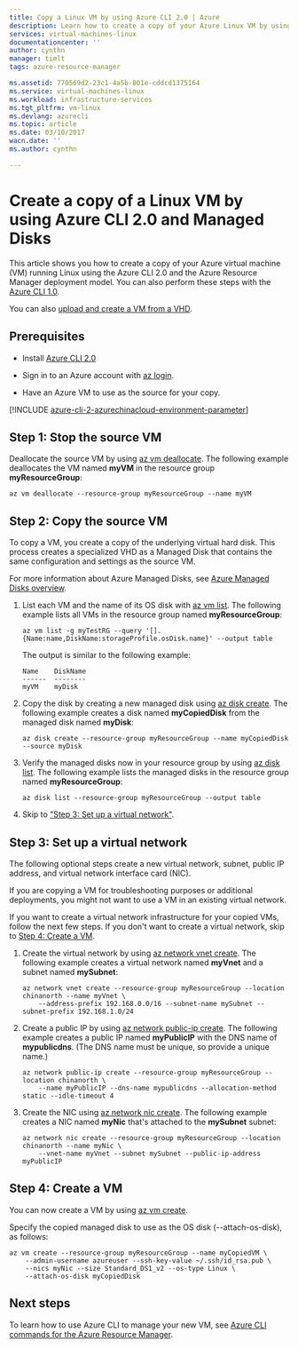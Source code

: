```yaml
--- 
title: Copy a Linux VM by using Azure CLI 2.0 | Azure 
description: Learn how to create a copy of your Azure Linux VM by using Azure CLI 2.0 and Managed Disks. 
services: virtual-machines-linux
documentationcenter: ''
author: cynthn
manager: timlt
tags: azure-resource-manager

ms.assetid: 770569d2-23c1-4a5b-801e-cddcd1375164
ms.service: virtual-machines-linux
ms.workload: infrastructure-services
ms.tgt_pltfrm: vm-linux
ms.devlang: azurecli
ms.topic: article
ms.date: 03/10/2017
wacn.date: ''
ms.author: cynthn

---                    
```


# Create a copy of a Linux VM by using Azure CLI 2.0 and Managed Disks

This article shows you how to create a copy of your Azure virtual machine (VM)
running Linux using the Azure CLI 2.0 and the Azure Resource Manager deployment
model. You can also perform these steps with the [Azure CLI
1.0](copy-vm-nodejs.md?toc=%2fazure%2fvirtual-machines%2flinux%2ftoc.json).

You can also [upload and create a VM from a VHD](upload-vhd.md?toc=%2fazure%2fvirtual-machines%2flinux%2ftoc.json).

## Prerequisites

-   Install [Azure CLI 2.0](https://docs.microsoft.com/cli/azure/install-az-cli2)

-   Sign in to an Azure account with [az login](https://docs.microsoft.com/cli/azure/#login).

-   Have an Azure VM to use as the source for your copy.

[!INCLUDE [azure-cli-2-azurechinacloud-environment-parameter](../../../includes/azure-cli-2-azurechinacloud-environment-parameter.md)]

## Step 1: Stop the source VM

Deallocate the source VM by using [az vm deallocate](https://docs.microsoft.com/cli/azure/vm#deallocate).
The following example deallocates the VM named **myVM** in the resource group
**myResourceGroup**:

```azurecli
az vm deallocate --resource-group myResourceGroup --name myVM
```

## Step 2: Copy the source VM

To copy a VM, you create a copy of the underlying virtual hard disk. This
process creates a specialized VHD as a Managed Disk that contains the same configuration and
settings as the source VM.

For more information about Azure Managed Disks, see [Azure Managed Disks
overview](../../storage/storage-managed-disks-overview.md). 

1.  List each VM and the name of its OS disk with [az vm
    list](https://docs.microsoft.com/cli/azure/vm#list). The following example lists all VMs in the
    resource group named **myResourceGroup**:

    ```azurecli
    az vm list -g myTestRG --query '[].{Name:name,DiskName:storageProfile.osDisk.name}' --output table
    ```

    The output is similar to the following example:

    ```azurecli
    Name    DiskName
    ------  --------
    myVM    myDisk
    ```

1.  Copy the disk by creating a new managed disk using [az disk
    create](https://docs.microsoft.com/cli/azure/disk#create). The following example creates a disk named
    **myCopiedDisk** from the managed disk named **myDisk**:

    ```azurecli
    az disk create --resource-group myResourceGroup --name myCopiedDisk --source myDisk
    ``` 

1.  Verify the managed disks now in your resource group by using [az disk
    list](https://docs.microsoft.com/cli/azure/disk#list). The following example lists the managed disks
    in the resource group named **myResourceGroup**:

    ```azurecli
    az disk list --resource-group myResourceGroup --output table
    ```

1.  Skip to ["Step 3: Set up a virtual
    network"](#step-3-set-up-a-virtual-network).

## Step 3: Set up a virtual network

The following optional steps create a new virtual network, subnet, public IP
address, and virtual network interface card (NIC).

If you are copying a VM for troubleshooting purposes or additional deployments,
you might not want to use a VM in an existing virtual network.

If you want to create a virtual network infrastructure for your copied VMs,
follow the next few steps. If you don't want to create a virtual network, skip
to [Step 4: Create a VM](#step-4-create-a-vm).

1.  Create the virtual network by using [az network vnet
    create](https://docs.microsoft.com/cli/azure/network/vnet#create). The following example creates a
    virtual network named **myVnet** and a subnet named **mySubnet**:

    ```azurecli
    az network vnet create --resource-group myResourceGroup --location chinanorth --name myVnet \
        --address-prefix 192.168.0.0/16 --subnet-name mySubnet --subnet-prefix 192.168.1.0/24
    ```

1.  Create a public IP by using [az network public-ip
    create](https://docs.microsoft.com/cli/azure/network/public-ip#create). The following example creates
    a public IP named **myPublicIP** with the DNS name of **mypublicdns**. (The DNS
    name must be unique, so provide a unique name.)

    ```azurecli
    az network public-ip create --resource-group myResourceGroup --location chinanorth \
        --name myPublicIP --dns-name mypublicdns --allocation-method static --idle-timeout 4
    ```

1.  Create the NIC using [az network nic create](https://docs.microsoft.com/cli/azure/network/nic#create).
    The following example creates a NIC named **myNic** that's attached to the
    **mySubnet** subnet:

    ```azurecli
    az network nic create --resource-group myResourceGroup --location chinanorth --name myNic \
        --vnet-name myVnet --subnet mySubnet --public-ip-address myPublicIP
    ```

## Step 4: Create a VM

You can now create a VM by using [az vm create](https://docs.microsoft.com/cli/azure/vm#create).

Specify the copied managed disk to use as the OS disk (--attach-os-disk), as
follows:

```azurecli
az vm create --resource-group myResourceGroup --name myCopiedVM \
    --admin-username azureuser --ssh-key-value ~/.ssh/id_rsa.pub \
    --nics myNic --size Standard_DS1_v2 --os-type Linux \
    --attach-os-disk myCopiedDisk
```

## Next steps

To learn how to use Azure CLI to manage your new VM, see [Azure CLI commands for
the Azure Resource Manager](../azure-cli-arm-commands.md).
